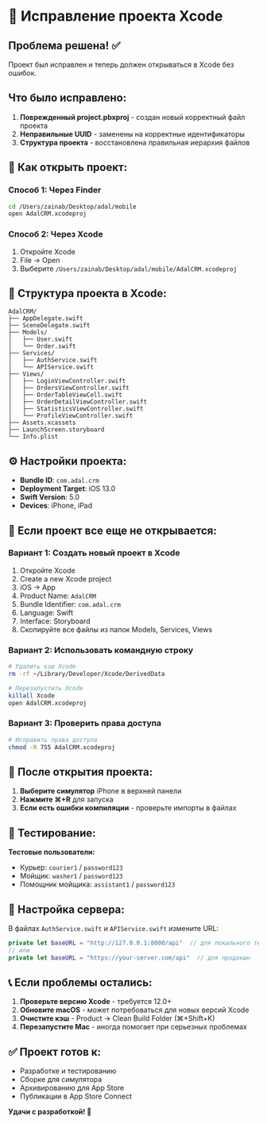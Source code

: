 # 🔧 Исправление проекта Xcode

## Проблема решена! ✅

Проект был исправлен и теперь должен открываться в Xcode без ошибок.

## Что было исправлено:

1. **Поврежденный project.pbxproj** - создан новый корректный файл проекта
2. **Неправильные UUID** - заменены на корректные идентификаторы
3. **Структура проекта** - восстановлена правильная иерархия файлов

## 🚀 Как открыть проект:

### Способ 1: Через Finder
```bash
cd /Users/zainab/Desktop/adal/mobile
open AdalCRM.xcodeproj
```

### Способ 2: Через Xcode
1. Откройте Xcode
2. File → Open
3. Выберите `/Users/zainab/Desktop/adal/mobile/AdalCRM.xcodeproj`

## 📁 Структура проекта в Xcode:

```
AdalCRM/
├── AppDelegate.swift
├── SceneDelegate.swift
├── Models/
│   ├── User.swift
│   └── Order.swift
├── Services/
│   ├── AuthService.swift
│   └── APIService.swift
├── Views/
│   ├── LoginViewController.swift
│   ├── OrdersViewController.swift
│   ├── OrderTableViewCell.swift
│   ├── OrderDetailViewController.swift
│   ├── StatisticsViewController.swift
│   └── ProfileViewController.swift
├── Assets.xcassets
├── LaunchScreen.storyboard
└── Info.plist
```

## ⚙️ Настройки проекта:

- **Bundle ID**: `com.adal.crm`
- **Deployment Target**: iOS 13.0
- **Swift Version**: 5.0
- **Devices**: iPhone, iPad

## 🔧 Если проект все еще не открывается:

### Вариант 1: Создать новый проект в Xcode
1. Откройте Xcode
2. Create a new Xcode project
3. iOS → App
4. Product Name: `AdalCRM`
5. Bundle Identifier: `com.adal.crm`
6. Language: Swift
7. Interface: Storyboard
8. Скопируйте все файлы из папок Models, Services, Views

### Вариант 2: Использовать командную строку
```bash
# Удалить кэш Xcode
rm -rf ~/Library/Developer/Xcode/DerivedData

# Перезапустить Xcode
killall Xcode
open AdalCRM.xcodeproj
```

### Вариант 3: Проверить права доступа
```bash
# Исправить права доступа
chmod -R 755 AdalCRM.xcodeproj
```

## 🎯 После открытия проекта:

1. **Выберите симулятор** iPhone в верхней панели
2. **Нажмите ⌘+R** для запуска
3. **Если есть ошибки компиляции** - проверьте импорты в файлах

## 📱 Тестирование:

**Тестовые пользователи:**
- Курьер: `courier1` / `password123`
- Мойщик: `washer1` / `password123`
- Помощник мойщика: `assistant1` / `password123`

## 🔗 Настройка сервера:

В файлах `AuthService.swift` и `APIService.swift` измените URL:
```swift
private let baseURL = "http://127.0.0.1:8000/api"  // для локального тестирования
// или
private let baseURL = "https://your-server.com/api"  // для продакшн
```

## 📞 Если проблемы остались:

1. **Проверьте версию Xcode** - требуется 12.0+
2. **Обновите macOS** - может потребоваться для новых версий Xcode
3. **Очистите кэш** - Product → Clean Build Folder (⌘+Shift+K)
4. **Перезапустите Mac** - иногда помогает при серьезных проблемах

## ✅ Проект готов к:

- Разработке и тестированию
- Сборке для симулятора
- Архивированию для App Store
- Публикации в App Store Connect

**Удачи с разработкой! 🚀**
